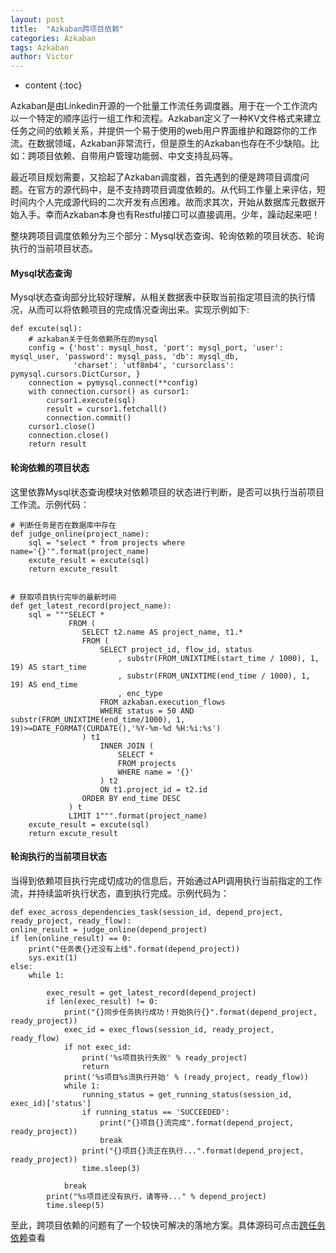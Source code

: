 ```yaml
---
layout: post
title:  "Azkaban跨项目依赖"
categories: Azkaban
tags: Azkaban
author: Victor
---
```


* content
{:toc}

Azkaban是由Linkedin开源的一个批量工作流任务调度器。用于在一个工作流内以一个特定的顺序运行一组工作和流程。Azkaban定义了一种KV文件格式来建立任务之间的依赖关系，并提供一个易于使用的web用户界面维护和跟踪你的工作流。在数据领域，Azkaban非常流行，但是原生的Azkaban也存在不少缺陷。比如：跨项目依赖、自带用户管理功能弱、中文支持乱码等。

最近项目规划需要，又拾起了Azkaban调度器，首先遇到的便是跨项目调度问题。在官方的源代码中，是不支持跨项目调度依赖的。从代码工作量上来评估，短时间内个人完成源代码的二次开发有点困难。故而求其次，开始从数据库元数据开始入手。幸而Azkaban本身也有Restful接口可以直接调用。少年，躁动起来吧！
<!-- more -->
整块跨项目调度依赖分为三个部分：Mysql状态查询、轮询依赖的项目状态、轮询执行的当前项目状态。  
#### Mysql状态查询
Mysql状态查询部分比较好理解，从相关数据表中获取当前指定项目流的执行情况，从而可以将依赖项目的完成情况查询出来。实现示例如下:  
```
def excute(sql):
    # azkaban关于任务依赖所在的mysql
    config = {'host': mysql_host, 'port': mysql_port, 'user': mysql_user, 'password': mysql_pass, 'db': mysql_db,
              'charset': 'utf8mb4', 'cursorclass': pymysql.cursors.DictCursor, }
    connection = pymysql.connect(**config)
    with connection.cursor() as cursor1:
        cursor1.execute(sql)
        result = cursor1.fetchall()
        connection.commit()
    cursor1.close()
    connection.close()
    return result

```
#### 轮询依赖的项目状态  
这里依靠Mysql状态查询模块对依赖项目的状态进行判断，是否可以执行当前项目工作流。示例代码：  
```
# 判断任务是否在数据库中存在
def judge_online(project_name):
    sql = "select * from projects where name='{}'".format(project_name)
    excute_result = excute(sql)
    return excute_result


# 获取项目执行完毕的最新时间
def get_latest_record(project_name):
    sql = """SELECT *
             FROM (
                SELECT t2.name AS project_name, t1.*
                FROM (
                    SELECT project_id, flow_id, status
                        , substr(FROM_UNIXTIME(start_time / 1000), 1, 19) AS start_time
                        , substr(FROM_UNIXTIME(end_time / 1000), 1, 19) AS end_time
                        , enc_type
                    FROM azkaban.execution_flows
                    WHERE status = 50 AND substr(FROM_UNIXTIME(end_time/1000), 1, 19)>=DATE_FORMAT(CURDATE(),'%Y-%m-%d %H:%i:%s')
                ) t1
                    INNER JOIN (
                        SELECT *
                        FROM projects
                        WHERE name = '{}'
                    ) t2
                    ON t1.project_id = t2.id
                ORDER BY end_time DESC
             ) t
             LIMIT 1""".format(project_name)
    excute_result = excute(sql)
    return excute_result
```
#### 轮询执行的当前项目状态  
当得到依赖项目执行完成切成功的信息后，开始通过API调用执行当前指定的工作流，并持续监听执行状态，直到执行完成。示例代码为：  
```
def exec_across_dependencies_task(session_id, depend_project, ready_project, ready_flow):
online_result = judge_online(depend_project)
if len(online_result) == 0:
    print("任务表{}还没有上线".format(depend_project))
    sys.exit(1)
else:
    while 1:

        exec_result = get_latest_record(depend_project)
        if len(exec_result) != 0:
            print("{}同步任务执行成功！开始执行{}".format(depend_project, ready_project))
            exec_id = exec_flows(session_id, ready_project, ready_flow)
            if not exec_id:
                print('%s项目执行失败' % ready_project)
                return
            print('%s项目%s流执行开始' % (ready_project, ready_flow))
            while 1:
                running_status = get_running_status(session_id, exec_id)['status']
                if running_status == 'SUCCEEDED':
                    print("{}项目{}流完成".format(depend_project, ready_project))
                    break
                print("{}项目{}流正在执行...".format(depend_project, ready_project))
                time.sleep(3)

            break
        print("%s项目还没有执行，请等待..." % depend_project)
        time.sleep(5)
```
至此，跨项目依赖的问题有了一个较快可解决的落地方案。具体源码可点击[跨任务依赖](https://V-I-C-T-O-R.github.io/code/azkaban-across-project.py)查看
